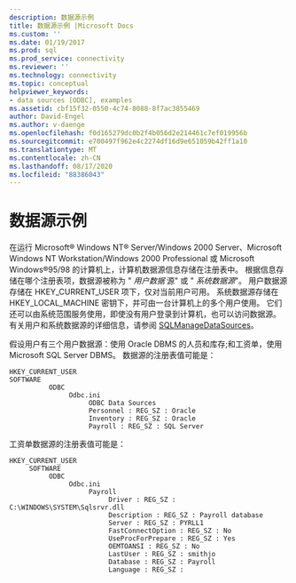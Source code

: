 ```yaml
---
description: 数据源示例
title: 数据源示例 |Microsoft Docs
ms.custom: ''
ms.date: 01/19/2017
ms.prod: sql
ms.prod_service: connectivity
ms.reviewer: ''
ms.technology: connectivity
ms.topic: conceptual
helpviewer_keywords:
- data sources [ODBC], examples
ms.assetid: cbf15f32-0550-4c74-8088-8f7ac3855469
author: David-Engel
ms.author: v-daenge
ms.openlocfilehash: f0d165279dc0b2f4b056d2e214461c7ef019956b
ms.sourcegitcommit: e700497f962e4c2274df16d9e651059b42ff1a10
ms.translationtype: MT
ms.contentlocale: zh-CN
ms.lasthandoff: 08/17/2020
ms.locfileid: "88386043"
---
```

# <a name="data-source-example"></a>数据源示例
在运行 Microsoft® Windows NT® Server/Windows 2000 Server、Microsoft Windows NT Workstation/Windows 2000 Professional 或 Microsoft Windows®95/98 的计算机上，计算机数据源信息存储在注册表中。 根据信息存储在哪个注册表项，数据源被称为 " *用户数据* 源" 或 " *系统数据源*"。 用户数据源存储在 HKEY_CURRENT_USER 项下，仅对当前用户可用。 系统数据源存储在 HKEY_LOCAL_MACHINE 密钥下，并可由一台计算机上的多个用户使用。 它们还可以由系统范围服务使用，即使没有用户登录到计算机，也可以访问数据源。 有关用户和系统数据源的详细信息，请参阅 [SQLManageDataSources](../../odbc/reference/syntax/sqlmanagedatasources.md)。  
  
 假设用户有三个用户数据源：使用 Oracle DBMS 的人员和库存;和工资单，使用 Microsoft SQL Server DBMS。 数据源的注册表值可能是：  
  
```  
HKEY_CURRENT_USER  
SOFTWARE  
          ODBC  
               Odbc.ini  
                    ODBC Data Sources  
                    Personnel : REG_SZ : Oracle  
                    Inventory : REG_SZ : Oracle  
                    Payroll : REG_SZ : SQL Server  
```  
  
 工资单数据源的注册表值可能是：  
  
```  
HKEY_CURRENT_USER  
     SOFTWARE  
          ODBC  
               Odbc.ini  
                    Payroll  
                         Driver : REG_SZ : C:\WINDOWS\SYSTEM\Sqlsrvr.dll  
                         Description : REG_SZ : Payroll database  
                         Server : REG_SZ : PYRLL1  
                         FastConnectOption : REG_SZ : No                          UseProcForPrepare : REG_SZ : Yes  
                         OEMTOANSI : REG_SZ : No  
                         LastUser : REG_SZ : smithjo  
                         Database : REG_SZ : Payroll  
                         Language : REG_SZ :  
```
